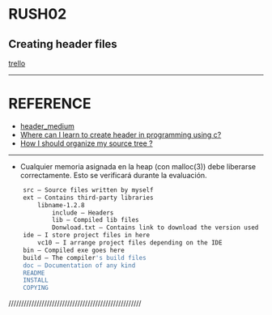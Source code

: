 # RUSH02
## Creating header files
[trello](https://trello.com/invite/b/665ce55a0313d2ff355723a2/ATTI9e0cd0505da4714e6088999e7abfc4643553F80E/newsletter-client-1)

-----
# REFERENCE
- [header_medium](https://medium.com/@prem112/header-files-in-c-e306e685c148)
- [Where can  I learn to create header in programming  using c?](https://www.phind.com/search?cache=un78kyudx3jxx5tb8cfnevgh)
- [How I should organize my source tree ?](https://softwareengineering.stackexchange.com/questions/81899/how-should-i-organize-my-source-tree)

--------------------------------------------------------------
- Cualquier memoria asignada en la heap (con malloc(3)) debe liberarse correctamente. Esto se verificará durante la evaluación.



```bash
    src — Source files written by myself
    ext — Contains third-party libraries
        libname-1.2.8
            include — Headers
            lib — Compiled lib files
            Donwload.txt — Contains link to download the version used
    ide — I store project files in here
        vc10 — I arrange project files depending on the IDE
    bin — Compiled exe goes here
    build — The compiler's build files
    doc — Documentation of any kind
    README
    INSTALL
    COPYING
```


////////////////////////////////////////////////////

